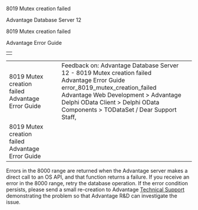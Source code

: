 8019 Mutex creation failed




Advantage Database Server 12  

8019 Mutex creation failed

Advantage Error Guide

|  |
| --- |
|  |

|  |  |  |  |  |
| --- | --- | --- | --- | --- |
| 8019 Mutex creation failed  Advantage Error Guide |  |  | Feedback on: Advantage Database Server 12 - 8019 Mutex creation failed Advantage Error Guide error\_8019\_mutex\_creation\_failed Advantage Web Development > Advantage Delphi OData Client > Delphi OData Components > TODataSet / Dear Support Staff, |  |
| 8019 Mutex creation failed  Advantage Error Guide |  |  |  |  |

Errors in the 8000 range are returned when the Advantage server makes a direct call to an OS API, and that function returns a failure. If you receive an error in the 8000 range, retry the database operation. If the error condition persists, please send a small re-creation to Advantage [Technical Support](master_technical_support_u_s__and_canada.htm) demonstrating the problem so that Advantage R&D can investigate the issue.